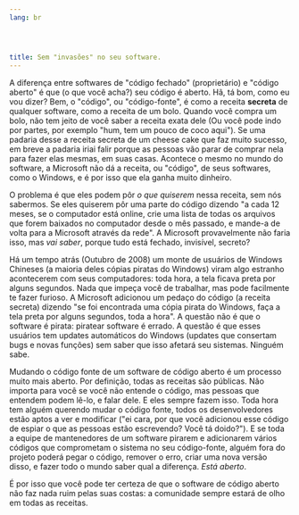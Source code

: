 ```yaml
---
lang: br




title: Sem "invasões" no seu software.
---
```


A diferença entre softwares de "código fechado" (proprietário) e "código aberto" é que (o que você acha?) seu código é aberto. Hã, tá bom, como eu vou dizer? Bem, o "código", ou "código-fonte", é como a receita <b>secreta</b> de qualquer software, como a receita de um bolo. Quando você compra um bolo, não tem jeito de você saber a receita exata dele (Ou você pode indo por partes, por exemplo "hum, tem um pouco de coco aqui"). Se uma padaria desse a receita secreta de um cheese cake que faz muito sucesso, em breve a padaria iriai falir porque as pessoas vão parar de comprar nela para fazer elas mesmas, em suas casas. Acontece o mesmo no mundo do software, a Microsoft não dá a receita, ou "código", de seus softwares, como o Windows, e é por isso que ela ganha muito dinheiro.


O problema é que eles podem pôr <i>o que quiserem</i> nessa receita, sem nós sabermos. Se eles quiserem pôr uma parte do código dizendo "a cada 12 meses, se o computador está online, crie uma lista de todas os arquivos que forem baixados no computador desde o mês passado, e mande-a de volta para a Microsoft através da rede". A Microsoft provavelmente não faria isso, mas <i>vai saber</i>, porque tudo está fechado, invisível, secreto?


Há um tempo atrás (Outubro de 2008) um monte de usuários de Windows Chineses (a maioria deles cópias piratas do Windows) viram algo estranho acontecerem com seus computadores: toda hora, a tela ficava preta por alguns segundos. Nada que impeça você de trabalhar, mas pode facilmente te fazer furioso. A Microsoft adicionou um pedaço do código (a receita secreta) dizendo "se foi encontrada uma cópia pirata do Windows, faça a tela preta por alguns segundos, toda a hora". A questão não é que o software é pirata: piratear software é errado. A questão é que esses usuários tem updates automáticos do Windows (updates que consertam bugs e novas funções) sem saber que isso afetará seu sistemas. Ninguém sabe.

Mudando o código fonte de um software de código aberto é um processo muito mais aberto. Por definição, todas as receitas são públicas. Não importa para você se você não entende o código, mas pessoas que entendem podem lê-lo, e falar dele. E eles sempre fazem isso. Toda hora tem alguém querendo mudar o código fonte, todos os desenvolvedores estão aptos a ver e modificar ("ei cara, por que você adicionou esse código de espiar o que as pessoas estão escrevendo? Você tá doido?"). E se toda a equipe de mantenedores de um software pirarem e adicionarem vários códigos que comprometam o sistema no seu código-fonte, alguém fora do projeto poderá pegar o código, remover o erro, criar uma nova versão disso, e fazer todo o mundo saber qual a diferença. <i>Está aberto</i>.

É por isso que você pode ter certeza de que o software de código aberto não faz nada ruim pelas suas costas: a comunidade sempre estará de olho em todas as receitas.




